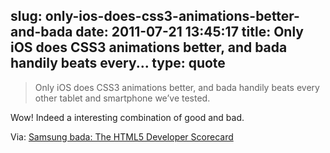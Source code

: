 slug: only-ios-does-css3-animations-better-and-bada
date: 2011-07-21 13:45:17
title: Only iOS does CSS3 animations better, and bada handily beats every...
type: quote
---

> Only iOS does CSS3 animations better, and bada handily beats every other tablet and smartphone we’ve tested.

Wow! Indeed a interesting combination of good and bad.

 Via: [Samsung bada: The HTML5 Developer Scorecard](http://www.sencha.com/blog/samsung-bada-the-html5-developer-scorecard/?utm_source=feedburner&utm_medium=feed&utm_campaign=Feed%3A+extblog+%28Ext+JS+Blog%29)
